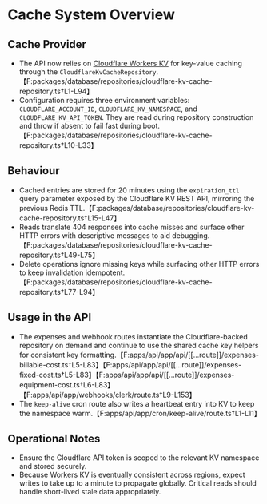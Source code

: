 # Cache System Overview

## Cache Provider
- The API now relies on [Cloudflare Workers KV](https://developers.cloudflare.com/workers/wrangler/workers-kv/) for key-value caching through the `CloudflareKvCacheRepository`.【F:packages/database/repositories/cloudflare-kv-cache-repository.ts†L1-L94】
- Configuration requires three environment variables: `CLOUDFLARE_ACCOUNT_ID`, `CLOUDFLARE_KV_NAMESPACE`, and `CLOUDFLARE_KV_API_TOKEN`. They are read during repository construction and throw if absent to fail fast during boot.【F:packages/database/repositories/cloudflare-kv-cache-repository.ts†L10-L33】

## Behaviour
- Cached entries are stored for 20 minutes using the `expiration_ttl` query parameter exposed by the Cloudflare KV REST API, mirroring the previous Redis TTL.【F:packages/database/repositories/cloudflare-kv-cache-repository.ts†L15-L47】
- Reads translate 404 responses into cache misses and surface other HTTP errors with descriptive messages to aid debugging.【F:packages/database/repositories/cloudflare-kv-cache-repository.ts†L49-L75】
- Delete operations ignore missing keys while surfacing other HTTP errors to keep invalidation idempotent.【F:packages/database/repositories/cloudflare-kv-cache-repository.ts†L77-L94】

## Usage in the API
- The expenses and webhook routes instantiate the Cloudflare-backed repository on demand and continue to use the shared cache key helpers for consistent key formatting.【F:apps/api/app/api/[[...route]]/expenses-billable-cost.ts†L5-L83】【F:apps/api/app/api/[[...route]]/expenses-fixed-cost.ts†L5-L83】【F:apps/api/app/api/[[...route]]/expenses-equipment-cost.ts†L6-L83】【F:apps/api/app/webhooks/clerk/route.ts†L9-L153】
- The `keep-alive` cron route also writes a heartbeat entry into KV to keep the namespace warm.【F:apps/api/app/cron/keep-alive/route.ts†L1-L11】

## Operational Notes
- Ensure the Cloudflare API token is scoped to the relevant KV namespace and stored securely.
- Because Workers KV is eventually consistent across regions, expect writes to take up to a minute to propagate globally. Critical reads should handle short-lived stale data appropriately.
